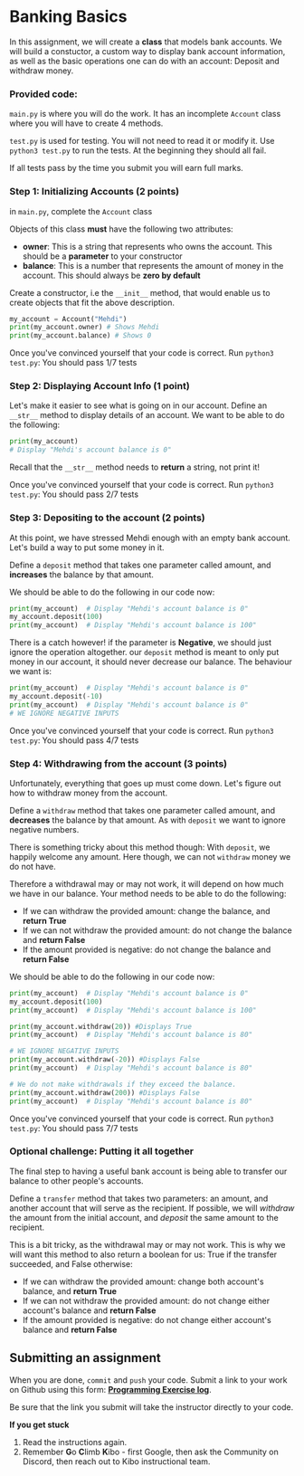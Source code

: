 # Banking Basics

In this assignment, we will create a **class** that models bank accounts. We will build a constuctor, a custom way to display bank account information, as well as the basic operations one can do with an account: Deposit and withdraw money.

### Provided code:
`main.py` is where you will do the work. It has an incomplete `Account` class where you will have to create 4 methods.

`test.py` is used for testing. You will not need to read it or modify it. Use `python3 test.py` to run the tests. At the beginning they should all fail. 

If all tests pass by the time you submit you will earn full marks. 

### Step 1: Initializing Accounts (2 points)

in `main.py`, complete the `Account` class

Objects of this class **must** have the following two attributes:
- **owner**: This is a string that represents who owns the account. This should be a **parameter** to your constructor
- **balance**: This is a number that represents the amount of money in the account. This should always be **zero by default**

Create a constructor, i.e the `__init__` method, that would enable us to create objects that fit the above description.

```python
my_account = Account("Mehdi")
print(my_account.owner) # Shows Mehdi
print(my_account.balance) # Shows 0
```

Once you've convinced yourself that your code is correct. Run `python3 test.py`: You should pass 1/7 tests

### Step 2: Displaying Account Info (1 point)
Let's make it easier to see what is going on in our account. Define an `__str__` method to display details of an account. 
We want to be able to do the following:

```python
print(my_account)
# Display "Mehdi's account balance is 0"
```

Recall that the `__str__` method needs to **return** a string, not print it!

Once you've convinced yourself that your code is correct. Run `python3 test.py`: You should pass 2/7 tests

### Step 3: Depositing to the account (2 points)
At this point, we have stressed Mehdi enough with an empty bank account. Let's build a way to put some money in it. 

Define a `deposit` method that takes one parameter called amount, and **increases** the balance by that amount. 

We should be able to do the following in our code now:
```python
print(my_account)  # Display "Mehdi's account balance is 0"
my_account.deposit(100)
print(my_account)  # Display "Mehdi's account balance is 100"
```

There is a catch however! if the parameter is **Negative**, we should just ignore the operation altogether. our `deposit` method is meant to only put money in our account, it should never decrease our balance. The behaviour we want is:

```python
print(my_account)  # Display "Mehdi's account balance is 0"
my_account.deposit(-10)
print(my_account)  # Display "Mehdi's account balance is 0" 
# WE IGNORE NEGATIVE INPUTS
```

Once you've convinced yourself that your code is correct. Run `python3 test.py`: You should pass 4/7 tests

### Step 4: Withdrawing from the account (3 points)
Unfortunately, everything that goes up must come down. Let's figure out how to withdraw money from the account. 

Define a `withdraw` method that takes one parameter called amount, and **decreases** the balance by that amount. As with `deposit` we want to ignore negative numbers.

There is something tricky about this method though: With `deposit`, we happily welcome any amount. Here though, we can not `withdraw` money we do not have.

Therefore a withdrawal may or may not work, it will depend on how much we have in our balance. Your method needs to be able to do the following:
- If we can withdraw the provided amount: change the balance, and **return True**
- If we can not withdraw the provided amount: do not change the balance and **return False**
- If the amount provided is negative: do not change the balance and **return False**

We should be able to do the following in our code now:
```python
print(my_account)  # Display "Mehdi's account balance is 0"
my_account.deposit(100)
print(my_account)  # Display "Mehdi's account balance is 100"

print(my_account.withdraw(20)) #Displays True
print(my_account)  # Display "Mehdi's account balance is 80"

# WE IGNORE NEGATIVE INPUTS
print(my_account.withdraw(-20)) #Displays False
print(my_account)  # Display "Mehdi's account balance is 80"

# We do not make withdrawals if they exceed the balance.
print(my_account.withdraw(200)) #Displays False
print(my_account)  # Display "Mehdi's account balance is 80"
```

Once you've convinced yourself that your code is correct. Run `python3 test.py`: You should pass 7/7 tests

### Optional challenge: Putting it all together
The final step to having a useful bank account is being able to transfer our balance to other people's accounts. 

Define a `transfer` method that takes two parameters: an amount, and another account that will serve as the recipient. If possible, we will _withdraw_ the amount from the initial account, and _deposit_ the same amount to the recipient. 

This is a bit tricky, as the withdrawal may or may not work. This is why we will want this method to also return a boolean for us: True if the transfer succeeded, and False otherwise:
- If we can withdraw the provided amount: change both account's balance, and **return True**
- If we can not withdraw the provided amount: do not change either account's balance and **return False**
- If the amount provided is negative: do not change either account's balance and **return False**

## Submitting an assignment

When you are done, `commit` and `push` your code. Submit a link to your work on
Github using this form: **[Programming Exercise log](https://forms.gle/UbWLpo86JsWxrpNe9)**.

Be sure that the link you submit will take the instructor directly to your code.

<aside>

**If you get stuck**
1. Read the instructions again.
2. Remember **G**o **C**limb **K**ibo - first Google, then ask the Community on Discord, then reach out to Kibo instructional team.

</aside>
